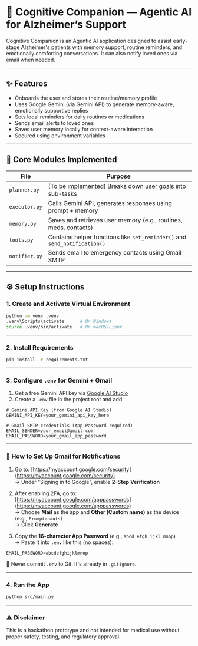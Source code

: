 # 🧠 Cognitive Companion — Agentic AI for Alzheimer’s Support

Cognitive Companion is an Agentic AI application designed to assist early-stage Alzheimer's patients with memory support, routine reminders, and emotionally comforting conversations. It can also notify loved ones via email when needed.

---

## ✨ Features

- Onboards the user and stores their routine/memory profile
- Uses Google Gemini (via Gemini API) to generate memory-aware, emotionally supportive replies
- Sets local reminders for daily routines or medications
- Sends email alerts to loved ones
- Saves user memory locally for context-aware interaction
- Secured using environment variables

---

## 🧩 Core Modules Implemented

| File           | Purpose                                                                 |
|----------------|-------------------------------------------------------------------------|
| `planner.py`   | (To be implemented) Breaks down user goals into sub-tasks               |
| `executor.py`  | Calls Gemini API, generates responses using prompt + memory             |
| `memory.py`    | Saves and retrieves user memory (e.g., routines, meds, contacts)        |
| `tools.py`     | Contains helper functions like `set_reminder()` and `send_notification()` |
| `notifier.py`  | Sends email to emergency contacts using Gmail SMTP                      |

---

## ⚙️ Setup Instructions

### 1. Create and Activate Virtual Environment

```bash
python -m venv .venv
.venv\Scripts\activate      # On Windows
source .venv/bin/activate   # On macOS/Linux
```

---

### 2. Install Requirements

```bash
pip install -r requirements.txt
```

---

### 3. Configure `.env` for Gemini + Gmail

1. Get a free Gemini API key via [Google AI Studio](https://makersuite.google.com/app)
2. Create a `.env` file in the project root and add:

```env
# Gemini API Key (from Google AI Studio)
GEMINI_API_KEY=your_gemini_api_key_here

# Gmail SMTP credentials (App Password required)
EMAIL_SENDER=your_email@gmail.com
EMAIL_PASSWORD=your_gmail_app_password
```

---

### 📧 How to Set Up Gmail for Notifications

1. Go to: [https://myaccount.google.com/security](https://myaccount.google.com/security)  
   → Under "Signing in to Google", enable **2-Step Verification**

2. After enabling 2FA, go to: [https://myaccount.google.com/apppasswords](https://myaccount.google.com/apppasswords)  
   → Choose **Mail** as the app and **Other (Custom name)** as the device (e.g., `Promptonauts`)  
   → Click **Generate**

3. Copy the **16-character App Password** (e.g., `abcd efgh ijkl mnop`)  
   → Paste it into `.env` like this (no spaces):

```env
EMAIL_PASSWORD=abcdefghijklmnop
```

📌 Never commit `.env` to Git. It's already in `.gitignore`.

---

### 4. Run the App

```bash
python src/main.py
```

---

### ⚠️ Disclaimer

This is a hackathon prototype and not intended for medical use without proper safety, testing, and regulatory approval.

